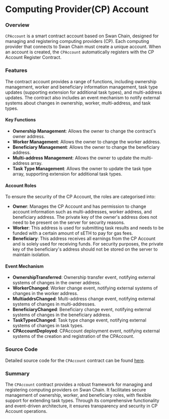 # Computing Provider(CP) Account

### Overview

`CPAccount` is a smart contract account based on Swan Chain, designed for managing and registering computing providers (CP). Each computing provider that connects to Swan Chain must create a unique account. When an account is created, the `CPAccount` automatically registers with the CP Account Register Contract.

### Features

The contract account provides a range of functions, including ownership management, worker and beneficiary information management, task type updates (supporting extension for additional task types), and multi-address updates. The contract also includes an event mechanism to notify external systems about changes in ownership, worker, multi-address, and task types.

#### Key Functions

* **Ownership Management**: Allows the owner to change the contract's owner address.
* **Worker Management**: Allows the owner to change the worker address.
* **Beneficiary Management**: Allows the owner to change the beneficiary address.
* **Multi-address Management**: Allows the owner to update the multi-address array.
* **Task Type Management**: Allows the owner to update the task type array, supporting extension for additional task types.

#### Account Roles

To ensure the security of the CP Account, the roles are categorised into:

* **Owner**: Manages the CP Account and has permission to change account information such as multi-addresses, worker address, and beneficiary address. The private key of the owner's address does not need to be present on the server for security reasons.
* **Worker**: This address is used for submitting task results and needs to be funded with a certain amount of sETH to pay for gas fees.
* **Beneficiary**: This address receives all earnings from the CP Account and is solely used for receiving funds. For security purposes, the private key of the beneficiary's address should not be stored on the server to maintain isolation.

#### Event Mechanism

* **OwnershipTransferred**: Ownership transfer event, notifying external systems of changes in the owner address.
* **WorkerChanged**: Worker change event, notifying external systems of changes in the worker address.
* **MultiaddrsChanged**: Multi-address change event, notifying external systems of changes in multi-addresses.
* **BeneficiaryChanged**: Beneficiary change event, notifying external systems of changes in the beneficiary address.
* **TaskTypesChanged**: Task type change event, notifying external systems of changes in task types.
* **CPAccountDeployed**: CPAccount deployment event, notifying external systems of the creation and registration of the CPAccount.

### Source Code

Detailed source code for the `CPAccount` contract can be found [here](https://github.com/swanchain/market-providers/tree/main/computing-provider/account).

### Summary

The `CPAccount` contract provides a robust framework for managing and registering computing providers on Swan Chain. It facilitates secure management of ownership, worker, and beneficiary roles, with flexible support for extending task types. Through its comprehensive functionality and event-driven architecture, it ensures transparency and security in CP Account operations.
